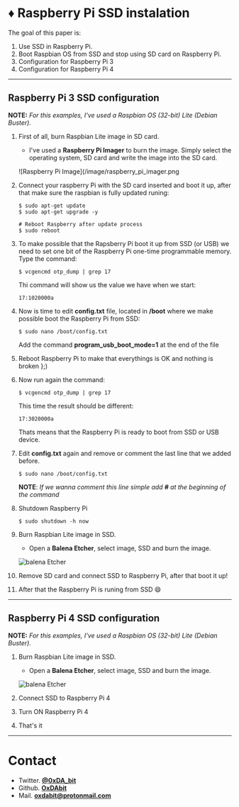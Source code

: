 <h1>&diams; Raspberry Pi SSD instalation</h1>

The goal of this paper is:
1. Use SSD in Raspberry Pi.
2. Boot Raspbian OS from SSD and stop using SD card on Raspberry Pi.
3. Configuration for Raspberry Pi 3
4. Configuration for Raspberry Pi 4

----------------------------------------------------------------------------------------------

<h2> Raspberry Pi 3 SSD configuration </h2>

**NOTE:** _For this examples, I've used a Raspbian OS (32-bit) Lite (Debian Buster)._

1. First of all, burn Raspbian Lite image in SD card.
    - I've used a **Raspberry Pi Imager** to burn the image. Simply select the operating system, SD card and write the image into the SD card.

    ![Raspberry Pi Image](/image/raspberry_pi_imager.png

2. Connect your raspberry Pi with the SD card inserted and boot it up, after that make sure the raspbian is fully updated runing:
    ```
    $ sudo apt-get update
    $ sudo apt-get upgrade -y

    # Reboot Raspberry after update process
    $ sudo reboot
    ```

3. To make possible that the Rapsberry Pi boot it up from SSD (or USB) we need to set one bit of the Raspberry Pi one-time programmable memory. 
    Type the command:
    ```
    $ vcgencmd otp_dump | grep 17
    ```

    Thi command will show us the value we have when we start:
    ```
    17:1020000a
    ```

4. Now is time to edit **config.txt** file, located in **/boot** where we make possible boot the Raspberry Pi from SSD:
    ```
    $ sudo nano /boot/config.txt 
    ```
    Add the command **program_usb_boot_mode=1** at the end of the file

5. Reboot Raspberry Pi to make that everythings is OK and nothing is broken };)
6. Now run again the command:
    ``` 
    $ vcgencmd otp_dump | grep 17
    ```

    This time the result should be different:
    ```
    17:3020000a
    ```
    Thats means that the Raspberry Pi is ready to boot from SSD or USB device.

7. Edit **config.txt** again and remove or comment the last line that we added before. 
    ```
    $ sudo nano /boot/config.txt
    ```
    **NOTE**: _If we wanna comment this line simple add **#** at the beginning of the command_

8. Shutdown Raspberry Pi
    ```
    $ sudo shutdown -h now
    ```

9. Burn Raspbian Lite image in SSD.
    - Open a **Balena Etcher**, select image, SSD and burn the image.

    ![balena Etcher](/image/etcher.png)

10. Remove SD card and connect SSD to Raspberry Pi, after that boot it up!
11. After that the Raspberry Pi is runing from SSD :smile: 

----------------------------------------------------------------------------------------------

<h2> Raspberry Pi 4 SSD configuration </h2>

**NOTE:** _For this examples, I've used a Raspbian OS (32-bit) Lite (Debian Buster)._

1. Burn Raspbian Lite image in SSD.
    - Open a **Balena Etcher**, select image, SSD and burn the image.

    ![balena Etcher](/image/etcher.png)

2. Connect SSD to Raspberry Pi 4
3. Turn ON Raspberry Pi 4
4. That's it 

----------------------------------------------------------------------------------------------

Contact
=======
- Twitter. [**@0xDA_bit**](https://twitter.com/0xDA_bit)
- Github. [**OxDAbit**](https://github.com/OxDAbit)
- Mail. **oxdabit@protonmail.com**
